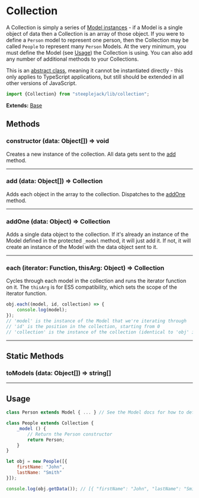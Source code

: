 # Collection

A Collection is simply a series of [Model instances](model.md) - if a Model is a single object of data then a Collection is an array of
those object. If you were to define a `Person` model to represent one person, then the Collection may be called `People` to represent
many `Person` Models. At the very minimum, you must define the Model (see [Usage](#usage)) the Collection is using. You can also add any
number of additional methods to your Collections.

This is an [abstract class](https://en.wikipedia.org/wiki/Abstract_type), meaning it cannot be instantiated directly - this only applies to
TypeScript applications, but still should be extended in all other versions of JavaScript.

```javascript
import {Collection} from "steeplejack/lib/collection";
```

**Extends:** [Base](base.md)

## Methods

### constructor (data: Object[]) => void

Creates a new instance of the collection. All data gets sent to the [add](#add-data-object--collection) method.

---

### add (data: Object[]) => Collection

Adds each object in the array to the collection. Dispatches to the [addOne](#addone-data-object--collection) method.

---

### addOne (data: Object) => Collection

Adds a single data object to the collection. If it's already an instance of the Model defined in the protected `_model` method, it will just
add it. If not, it will create an instance of the Model with the data object sent to it.

---

### each (iterator: Function, thisArg: Object) => Collection

Cycles through each model in the collection and runs the iterator function on it. The `thisArg` is for ES5 compatibility, which sets the
scope of the iterator function.

```javascript
obj.each((model, id, collection) => {
    console.log(model);
});
// 'model' is the instance of the Model that we're iterating through
// 'id' is the position in the collection, starting from 0
// 'collection' is the instance of the collection (identical to 'obj' in this example)
```

---

## Static Methods

### toModels (data: Object[]) => string[]



---

## Usage

```javascript
class Person extends Model { ... } // See the Model docs for how to define this

class People extends Collection {
    _model () {
        // Return the Person constructor
        return Person;
    }
}

let obj = new People([{
    firstName: "John",
    lastName: "Smith"
}]);

console.log(obj.getData()); // [{ "firstName": "John", "lastName": "Smith" }]
```
